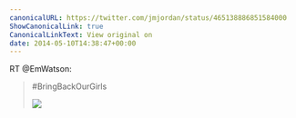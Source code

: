 ```yaml
---
canonicalURL: https://twitter.com/jmjordan/status/465138886851584000
ShowCanonicalLink: true
CanonicalLinkText: View original on
date: 2014-05-10T14:38:47+00:00
---
```

RT @EmWatson:
> #BringBackOurGirls 
> 
> ![](/images/465094292445614080-BnRYyzaIYAAstB-.jpg)